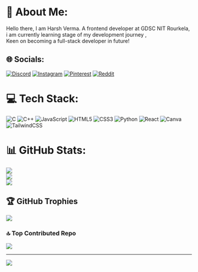 # 💫 About Me:
Hello there, I am Harsh Verma. A frontend developer at GDSC NIT Rourkela,<br>i am currently learning stage of my development journey , <br>Keen on becoming a full-stack developer in future!


## 🌐 Socials:
[![Discord](https://img.shields.io/badge/Discord-%237289DA.svg?logo=discord&logoColor=white)](https://discord.gg/Sybrite) [![Instagram](https://img.shields.io/badge/Instagram-%23E4405F.svg?logo=Instagram&logoColor=white)](https://instagram.com/@harsh_krv) [![Pinterest](https://img.shields.io/badge/Pinterest-%23E60023.svg?logo=Pinterest&logoColor=white)](https://pinterest.com/Harsh) [![Reddit](https://img.shields.io/badge/Reddit-%23FF4500.svg?logo=Reddit&logoColor=white)](https://reddit.com/user/u/Cylber) 

# 💻 Tech Stack:
![C](https://img.shields.io/badge/c-%2300599C.svg?style=for-the-badge&logo=c&logoColor=white) ![C++](https://img.shields.io/badge/c++-%2300599C.svg?style=for-the-badge&logo=c%2B%2B&logoColor=white) ![JavaScript](https://img.shields.io/badge/javascript-%23323330.svg?style=for-the-badge&logo=javascript&logoColor=%23F7DF1E) ![HTML5](https://img.shields.io/badge/html5-%23E34F26.svg?style=for-the-badge&logo=html5&logoColor=white) ![CSS3](https://img.shields.io/badge/css3-%231572B6.svg?style=for-the-badge&logo=css3&logoColor=white) ![Python](https://img.shields.io/badge/python-3670A0?style=for-the-badge&logo=python&logoColor=ffdd54) ![React](https://img.shields.io/badge/react-%2320232a.svg?style=for-the-badge&logo=react&logoColor=%2361DAFB) ![Canva](https://img.shields.io/badge/Canva-%2300C4CC.svg?style=for-the-badge&logo=Canva&logoColor=white) ![TailwindCSS](https://img.shields.io/badge/tailwindcss-%2338B2AC.svg?style=for-the-badge&logo=tailwind-css&logoColor=white)
# 📊 GitHub Stats:
![](https://github-readme-stats.vercel.app/api?username=Cybrite&theme=dark&hide_border=false&include_all_commits=true&count_private=false)<br/>
![](https://github-readme-streak-stats.herokuapp.com/?user=Cybrite&theme=dark&hide_border=false)<br/>
![](https://github-readme-stats.vercel.app/api/top-langs/?username=Cybrite&theme=dark&hide_border=false&include_all_commits=true&count_private=false&layout=compact)

## 🏆 GitHub Trophies
![](https://github-profile-trophy.vercel.app/?username=Cybrite&theme=radical&no-frame=false&no-bg=true&margin-w=4)

### 🔝 Top Contributed Repo
![](https://github-contributor-stats.vercel.app/api?username=Cybrite&limit=5&theme=dark&combine_all_yearly_contributions=true)

---
[![](https://visitcount.itsvg.in/api?id=Cybrite&icon=0&color=0)](https://visitcount.itsvg.in)

<!-- Proudly created with GPRM ( https://gprm.itsvg.in ) -->
